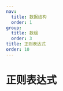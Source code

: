 ```yaml
---
nav:
  title: 数据结构
  order: 1
group:
  title: 数组
  order: 3
title: 正则表达式
order: 10
---
```


# 正则表达式
